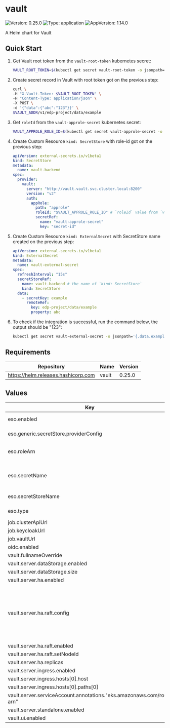 # vault

![Version: 0.25.0](https://img.shields.io/badge/Version-0.25.0-informational?style=flat-square) ![Type: application](https://img.shields.io/badge/Type-application-informational?style=flat-square) ![AppVersion: 1.14.0](https://img.shields.io/badge/AppVersion-1.14.0-informational?style=flat-square)

A Helm chart for Vault

## Quick Start

1. Get Vault root token from the `vault-root-token` kubernetes secret:

    ```bash
    VAULT_ROOT_TOKEN=$(kubectl get secret vault-root-token -o jsonpath='{.data.VAULT_ROOT_TOKEN}' -n vault | base64 --decode)
    ```

2. Create secret record in Vault with root token got on the previous step:

    ```bash
    curl \
    -H "X-Vault-Token: $VAULT_ROOT_TOKEN" \
    -H "Content-Type: application/json" \
    -X POST \
    -d '{"data":{"abc":"123"}}' \
    $VAULT_ADDR/v1/edp-project/data/example
    ```

3. Get `roleId` from the `vault-approle-secret` kubernetes secret:

    ```bash
    VAULT_APPROLE_ROLE_ID=$(kubectl get secret vault-approle-secret -o jsonpath='{.data.role-id}' -n vault | base64 --decode)
    ```

4. Create Custom Resource `kind: SecretStore` with role-id got on the previous step:

    ```yaml
    apiVersion: external-secrets.io/v1beta1
    kind: SecretStore
    metadata:
      name: vault-backend
    spec:
      provider:
        vault:
          server: "http://vault.vault.svc.cluster.local:8200"
          version: "v2"
          auth:
            appRole:
              path: "approle"
              roleId: "$VAULT_APPROLE_ROLE_ID" # `roleId` value from `vault-approle-secret` secret
              secretRef:
                name: "vault-approle-secret"
                key: "secret-id"
    ```

5. Create Custom Resource `kind: ExternalSecret` with SecretStore name created on the previous step:

    ```yaml
    apiVersion: external-secrets.io/v1beta1
    kind: ExternalSecret
    metadata:
      name: vault-external-secret
    spec:
      refreshInterval: "15s"
      secretStoreRef:
        name: vault-backend # the name of `kind: SecretStore`
        kind: SecretStore
      data:
        - secretKey: example
          remoteRef:
            key: edp-project/data/example
            property: abc
    ```
6. To check if the integration is successful, run the command below, the output should be "123":

    ```bash
    kubectl get secret vault-external-secret -o jsonpath='{.data.example}' | base64 --decode
    ```

## Requirements

| Repository | Name | Version |
|------------|------|---------|
| https://helm.releases.hashicorp.com | vault | 0.25.0 |

## Values

| Key | Type | Default | Description |
|-----|------|---------|-------------|
| eso.enabled | bool | `true` | Install components of the ESO. |
| eso.generic.secretStore.providerConfig | object | `{}` | Defines SecretStore provider configuration. |
| eso.roleArn | string | `"arn:aws:iam::012345678910:role/AWSIRSA_Shared_ExternalSecretOperatorAccess"` | Role ARN for the ExternalSecretOperator to assume. |
| eso.secretName | string | `"/infra/core/addons/vault"` | Value name in AWS ParameterStore, AWS SecretsManager or other Secret Store. |
| eso.secretStoreName | string | `"aws-parameterstore"` | Defines Secret Store name. |
| eso.type | string | `"aws"` | Defines provider type. One of `aws` or `generic`. |
| job.clusterApiUrl | string | `"https://cluster-api.com"` |  |
| job.keycloakUrl | string | `"https://keycloak.example.com/auth/realms/shared"` |  |
| job.vaultUrl | string | `"vault.example.com"` |  |
| oidc.enabled | bool | `false` |  |
| vault.fullnameOverride | string | `"vault"` |  |
| vault.server.dataStorage.enabled | bool | `true` |  |
| vault.server.dataStorage.size | string | `"1Gi"` |  |
| vault.server.ha.enabled | bool | `true` |  |
| vault.server.ha.raft.config | string | `"ui = true\nlistener \"tcp\" {\n  address = \"[::]:8200\"\n  cluster_address = \"[::]:8201\"\n  tls_disable = 1\n}\n\nstorage \"raft\" {\n  path = \"/vault/data\"\n    retry_join {\n    leader_api_addr = \"http://vault-0.vault-internal:8200\"\n  }\n  retry_join {\n    leader_api_addr = \"http://vault-1.vault-internal:8200\"\n  }\n  retry_join {\n    leader_api_addr = \"http://vault-2.vault-internal:8200\"\n  }\n}\n\nservice_registration \"kubernetes\" {}\n\nseal \"awskms\" {\n  region     = \"eu-central-1\"\n  kms_key_id = \"KMS_KEY_ID\"\n  role_arn = \"arn:aws:iam::012345678910:role/AWSIRSA_Shared_Vault\"\n  web_identity_token_file = \"/var/run/secrets/eks.amazonaws.com/serviceaccount/token\"\n}\n"` |  |
| vault.server.ha.raft.enabled | bool | `true` |  |
| vault.server.ha.raft.setNodeId | bool | `true` |  |
| vault.server.ha.replicas | int | `3` |  |
| vault.server.ingress.enabled | bool | `true` |  |
| vault.server.ingress.hosts[0].host | string | `"vault.example.com"` |  |
| vault.server.ingress.hosts[0].paths[0] | string | `"/"` |  |
| vault.server.serviceAccount.annotations."eks.amazonaws.com/role-arn" | string | `"arn:aws:iam::012345678910:role/AWSIRSA_Shared_Vault"` |  |
| vault.server.standalone.enabled | bool | `false` |  |
| vault.ui.enabled | bool | `true` |  |
